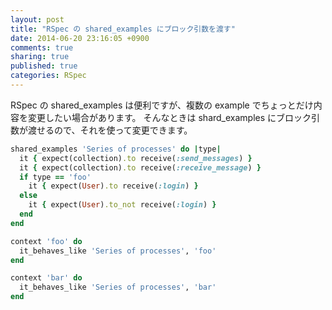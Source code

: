 ```yaml
---
layout: post
title: "RSpec の shared_examples にブロック引数を渡す"
date: 2014-06-20 23:16:05 +0900
comments: true
sharing: true
published: true
categories: RSpec
---
```


RSpec の shared_examples は便利ですが、複数の example でちょっとだけ内容を変更したい場合があります。
そんなときは shard_examples にブロック引数が渡せるので、それを使って変更できます。

```rb
shared_examples 'Series of processes' do |type|
  it { expect(collection).to receive(:send_messages) }
  it { expect(collection).to receive(:receive_message) }
  if type == 'foo'
    it { expect(User).to receive(:login) }
  else
    it { expect(User).to_not receive(:login) }
  end
end

context 'foo' do
  it_behaves_like 'Series of processes', 'foo'
end

context 'bar' do
  it_behaves_like 'Series of processes', 'bar'
end
```

